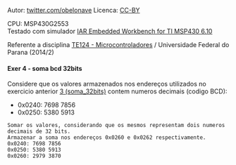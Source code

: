 Autor: [twitter.com/obelonave](https://twitter.com/obelonave)
Licenca: [CC-BY](http://creativecommons.org/licenses/)

CPU: MSP430G2553  
Testado com simulador [IAR Embedded Workbench for TI MSP430 6.10](http://www.iar.com/Products/IAR-Embedded-Workbench/TI-MSP430/)


Referente a disciplina [TE124 - Microcontroladores](http://www.eletrica.ufpr.br/p/disciplinas:te124)  / Universidade Federal do Parana (2014/2)

#### Exer 4 - soma bcd 32bits

Considere que os valores armazenados nos endereços utilizados no
exercicio anterior [3 (soma_32bits)](https://github.com/wsilverio/MSP430-ASM/tree/master/exer03%20-%20soma_32bits) contem numeros decimais (codigo BCD):

 * 0x0240: 7698 7856  
 * 0x0250: 5380 5913  

```
Somar os valores, considerando que os mesmos representam dois numeros
decimais de 32 bits.
Armazenar a soma nos endereços 0x0260 e 0x0262 respectivamente.
0x0240: 7698 7856
0x0250: 5380 5913
0x0260: 2979 3870
```
